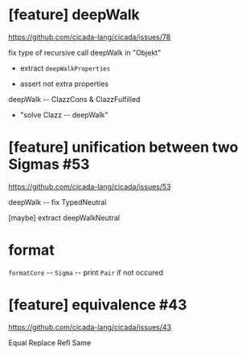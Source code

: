 # [feature] deepWalk

https://github.com/cicada-lang/cicada/issues/78

fix type of recursive call deepWalk in "Objekt"

- extract `deepWalkProperties`

- assert not extra properties

deepWalk -- ClazzCons & ClazzFulfilled

- "solve Clazz -- deepWalk"

# [feature] unification between two Sigmas #53

https://github.com/cicada-lang/cicada/issues/53

deepWalk -- fix TypedNeutral

[maybe] extract deepWalkNeutral

# format

`formatCore` -- `Sigma` -- print `Pair` if not occured

# [feature] equivalence #43

https://github.com/cicada-lang/cicada/issues/43

Equal
Replace
Refl
Same
